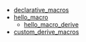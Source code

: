 - [declarative_macros](declarative_macros/README.md)
- [hello_macro](hello_macro/README.md)
  - [hello_macro_derive](hello_macro/hello_macro_derive/README.md)
- [custom_derive_macros](custom_derive_macros/README.md)